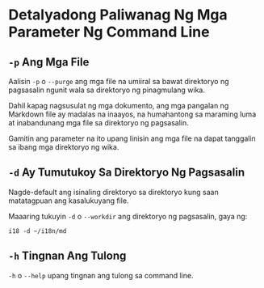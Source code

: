 # Detalyadong Paliwanag Ng Mga Parameter Ng Command Line

## `-p` Ang Mga File

Aalisin `-p` o `--purge` ang mga file na umiiral sa bawat direktoryo ng pagsasalin ngunit wala sa direktoryo ng pinagmulang wika.

Dahil kapag nagsusulat ng mga dokumento, ang mga pangalan ng Markdown file ay madalas na inaayos, na humahantong sa maraming luma at inabandunang mga file sa direktoryo ng pagsasalin.

Gamitin ang parameter na ito upang linisin ang mga file na dapat tanggalin sa ibang mga direktoryo ng wika.

## `-d` Ay Tumutukoy Sa Direktoryo Ng Pagsasalin

Nagde-default ang isinaling direktoryo sa direktoryo kung saan matatagpuan ang kasalukuyang file.

Maaaring tukuyin `-d` o `--workdir` ang direktoryo ng pagsasalin, gaya ng:

```
i18 -d ~/i18n/md
```

## `-h` Tingnan Ang Tulong

`-h` o `--help` upang tingnan ang tulong sa command line.